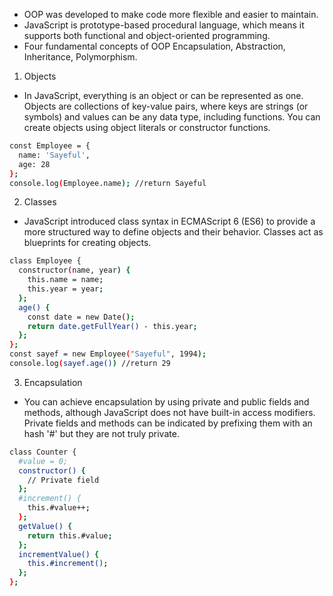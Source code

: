 - OOP was developed to make code more flexible and easier to maintain.
- JavaScript is prototype-based procedural language, which means it supports both functional and object-oriented programming.
- Four fundamental concepts of OOP Encapsulation, Abstraction, Inheritance, Polymorphism.

1. Objects
- In JavaScript, everything is an object or can be represented as one. Objects are collections of key-value pairs, where keys are strings (or symbols) and values can be any data type, including functions. You can create objects using object literals or constructor functions.
```bash
const Employee = {
  name: 'Sayeful',
  age: 28
};
console.log(Employee.name); //return Sayeful
```

2. Classes
- JavaScript introduced class syntax in ECMAScript 6 (ES6) to provide a more structured way to define objects and their behavior. Classes act as blueprints for creating objects.
```bash
class Employee {
  constructor(name, year) {
    this.name = name;
    this.year = year;
  };
  age() {
    const date = new Date();
    return date.getFullYear() - this.year;
  };
};
const sayef = new Employee("Sayeful", 1994);
console.log(sayef.age()) //return 29
```

3. Encapsulation 
- You can achieve encapsulation by using private and public fields and methods, although JavaScript does not have built-in access modifiers. Private fields and methods can be indicated by prefixing them with an hash '#' but they are not truly private.
```bash
class Counter {
  #value = 0;
  constructor() {
    // Private field
  };
  #increment() {
    this.#value++;
  };
  getValue() {
    return this.#value;
  };
  incrementValue() {
    this.#increment();
  };
};
```